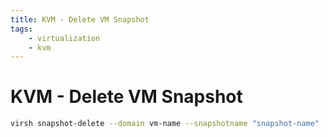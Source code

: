 ```yaml
---
title: KVM - Delete VM Snapshot
tags:
    - virtualization
    - kvm
---
```


# KVM - Delete VM Snapshot

~~~ bash
virsh snapshot-delete --domain vm-name --snapshotname "snapshot-name"
~~~
